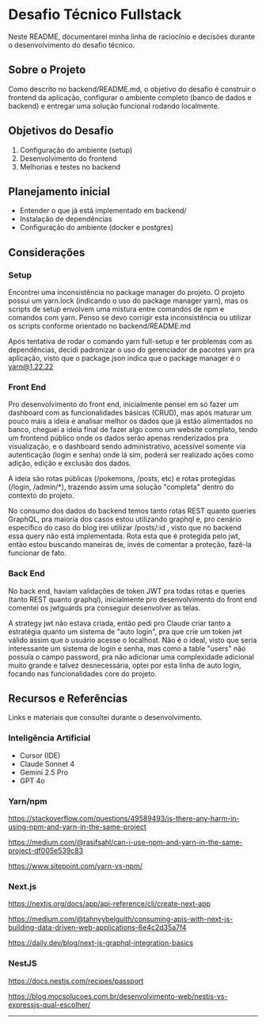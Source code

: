 # Desafio Técnico Fullstack

Neste README, documentarei minha linha de raciocínio e decisões durante o desenvolvimento do desafio técnico.

## Sobre o Projeto

Como descrito no backend/README.md, o objetivo do desafio é construir o frontend da aplicação, configurar o ambiente completo (banco de dados e backend) e entregar uma solução funcional rodando localmente.

## Objetivos do Desafio

1. Configuração do ambiente (setup)
2. Desenvolvimento do frontend
3. Melhorias e testes no backend

## Planejamento inicial

- Entender o que já está implementado em backend/
- Instalação de dependências
- Configuração do ambiente (docker e postgres)

## Considerações

### Setup

Encontrei uma inconsistência no package manager do projeto. O projeto possui um yarn.lock (indicando o uso do package manager yarn), mas os scripts de setup envolvem uma mistura entre comandos de npm e comandos com yarn. Penso se devo corrigir esta inconsistência ou utilizar os scripts conforme orientado no backend/README.md

Após tentativa de rodar o comando yarn full-setup e ter problemas com as dependências, decidi padronizar o uso do gerenciador de pacotes yarn pra aplicação, visto que o package.json indica que o package manager é o yarn@1.22.22

### Front End

Pro desenvolvimento do front end, inicialmente pensei em só fazer um dashboard com as funcionalidades básicas (CRUD), mas após maturar um pouco mais a ideia e analisar melhor os dados que já estão alimentados no banco, cheguei a ideia final de fazer algo como um website completo, tendo um frontend público onde os dados serão apenas renderizados pra visualização, e o dashboard sendo administrativo, acessível somente via autenticação (login e senha) onde lá sim, poderá ser realizado ações como adição, edição e exclusão dos dados.

A ideia são rotas públicas (/pokemons, /posts, etc) e rotas protegidas (/login, /admin/*), trazendo assim uma solução "completa" dentro do contexto do projeto.

No consumo dos dados do backend temos tanto rotas REST quanto queries GraphQL, pra maioria dos casos estou utilizando graphql e, pro cenário específico do caso do blog irei utilizar /posts/:id , visto que no backend essa query não está implementada. Rota esta que é protegida pelo jwt, então estou buscando maneiras de, invés de comentar a proteção, fazê-la funcionar de fato.

### Back End

No back end, haviam validações de token JWT pra todas rotas e queries (tanto REST quanto graphql), inicialmente pro desenvolvimento do front end comentei os jwtguards pra conseguir desenvolver as telas.

A strategy jwt não estava criada, então pedi pro Claude criar tanto a estratégia quanto um sistema de "auto login", pra que crie um token jwt válido assim que o usuário acesse o localhost. Não é o ideal, visto que seria interessante um sistema de login e senha, mas como a table "users" não possuía o campo password, pra não adicionar uma complexidade adicional muito grande e talvez desnecessária, optei por esta linha de auto login, focando nas funcionalidades core do projeto.

## Recursos e Referências
Links e materiais que consultei durante o desenvolvimento.

### Inteligência Artificial

- Cursor (IDE)
- Claude Sonnet 4
- Gemini 2.5 Pro
- GPT 4o

### Yarn/npm

https://stackoverflow.com/questions/49589493/is-there-any-harm-in-using-npm-and-yarn-in-the-same-project

https://medium.com/@rasifsahl/can-i-use-npm-and-yarn-in-the-same-project-df005e539c83

https://www.sitepoint.com/yarn-vs-npm/

### Next.js

https://nextjs.org/docs/app/api-reference/cli/create-next-app

https://medium.com/@tahnyybelguith/consuming-apis-with-next-js-building-data-driven-web-applications-6e4c2d35a7f4

https://daily.dev/blog/next-js-graphql-integration-basics

### NestJS

https://docs.nestjs.com/recipes/passport

https://blog.mocsolucoes.com.br/desenvolvimento-web/nestjs-vs-expressjs-qual-escolher/

---
